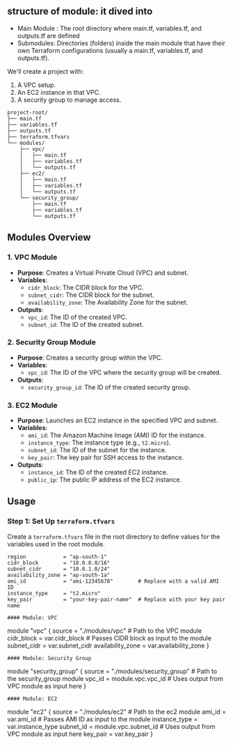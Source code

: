 ## structure of module: it dived into 
- Main Module : The root directory where main.tf, variables.tf, and outputs.tf are defined
- Submodules: Directories (folders) inside the main module that have their own Terraform configurations (usually a main.tf, variables.tf, and outputs.tf).


We'll create a project with:

1. A VPC setup.
2. An EC2 instance in that VPC.
3. A security group to manage access.

```
project-root/
├── main.tf
├── variables.tf
├── outputs.tf
├── terraform.tfvars
└── modules/
    ├── vpc/
    │   ├── main.tf
    │   ├── variables.tf
    │   └── outputs.tf
    ├── ec2/
    │   ├── main.tf
    │   ├── variables.tf
    │   └── outputs.tf
    └── security_group/
        ├── main.tf
        ├── variables.tf
        └── outputs.tf
```

## Modules Overview

### 1. VPC Module
- **Purpose**: Creates a Virtual Private Cloud (VPC) and subnet.
- **Variables**:
  - `cidr_block`: The CIDR block for the VPC.
  - `subnet_cidr`: The CIDR block for the subnet.
  - `availability_zone`: The Availability Zone for the subnet.
- **Outputs**:
  - `vpc_id`: The ID of the created VPC.
  - `subnet_id`: The ID of the created subnet.

### 2. Security Group Module
- **Purpose**: Creates a security group within the VPC.
- **Variables**:
  - `vpc_id`: The ID of the VPC where the security group will be created.
- **Outputs**:
  - `security_group_id`: The ID of the created security group.

### 3. EC2 Module
- **Purpose**: Launches an EC2 instance in the specified VPC and subnet.
- **Variables**:
  - `ami_id`: The Amazon Machine Image (AMI) ID for the instance.
  - `instance_type`: The instance type (e.g., `t2.micro`).
  - `subnet_id`: The ID of the subnet for the instance.
  - `key_pair`: The key pair for SSH access to the instance.
- **Outputs**:
  - `instance_id`: The ID of the created EC2 instance.
  - `public_ip`: The public IP address of the EC2 instance.

## Usage

### Step 1: Set Up `terraform.tfvars`

Create a `terraform.tfvars` file in the root directory to define values for the variables used in the root module.

```hcl
region            = "ap-south-1"
cidr_block        = "10.0.0.0/16"
subnet_cidr       = "10.0.1.0/24"
availability_zone = "ap-south-1a"
ami_id            = "ami-12345678"        # Replace with a valid AMI ID
instance_type     = "t2.micro"
key_pair          = "your-key-pair-name"  # Replace with your key pair name

#### Module: VPC

```
module "vpc" {
  source            = "./modules/vpc"         # Path to the VPC module
  cidr_block        = var.cidr_block          # Passes CIDR block as input to the module
  subnet_cidr       = var.subnet_cidr
  availability_zone = var.availability_zone
}
```
#### Module: Security Group
```
module "security_group" {
  source = "./modules/security_group"         # Path to the security_group module
  vpc_id = module.vpc.vpc_id                  # Uses output from VPC module as input here
}

```
#### Module: EC2
```
module "ec2" {
  source        = "./modules/ec2"             # Path to the ec2 module
  ami_id        = var.ami_id                  # Passes AMI ID as input to the module
  instance_type = var.instance_type
  subnet_id     = module.vpc.subnet_id        # Uses output from VPC module as input here
  key_pair      = var.key_pair
}

```